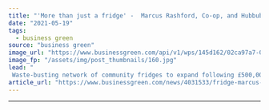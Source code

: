 ```yaml
---
title: "'More than just a fridge' -  Marcus Rashford, Co-op, and Hubbub team up to promote expanded community fridge network"
date: "2021-05-19"
tags: 
  - business green
source: "business green"
image_url: "https://www.businessgreen.com/api/v1/wps/145d162/02ca97a7-0b7d-440a-b44b-e2cffafef28d/2/Pupils-from-Failsworth-Co-op-Academy-at-the-launch-of-Co-op-and-Hubbub-s-first-community-fridge-partnership-001-185x114.jpg"
image_fp: "/assets/img/post_thumbnails/160.jpg"
lead: "
 Waste-busting network of community fridges to expand following £500,000 funding boost from the Co-op ..."
article_url: "https://www.businessgreen.com/news/4031533/fridge-marcus-rashford-op-hubbub-team-promote-expanded-community-fridge-network"
---
```


---
